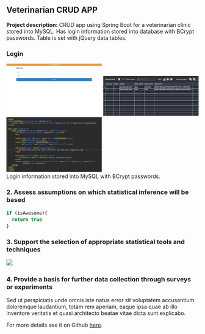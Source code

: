 ## Veterinarian CRUD APP

**Project description:** CRUD app using Spring Boot for a veterinarian clinic stored into MySQL. Has login information stored into database with BCrypt passwords. Table is set with jQuery data tables.

### Login
[<img src="images/login.png?raw=true" width="250"/>](https://raw.githubusercontent.com/kj2386/vetapp/master/images/login.png) [<img src="images/usersql.png?raw=true" width="250"/>](https://raw.githubusercontent.com/kj2386/vetapp/master/images/usersql.png) [<img src="images/logincode.png?raw=true" width="250"/>](https://raw.githubusercontent.com/kj2386/vetapp/master/images/logincode.png)
<br>
Login information stored into MySQL with BCrypt passwords. 

### 2. Assess assumptions on which statistical inference will be based

```javascript
if (isAwesome){
  return true
}
```

### 3. Support the selection of appropriate statistical tools and techniques

<img src="images/dummy_thumbnail.jpg?raw=true"/>

### 4. Provide a basis for further data collection through surveys or experiments

Sed ut perspiciatis unde omnis iste natus error sit voluptatem accusantium doloremque laudantium, totam rem aperiam, eaque ipsa quae ab illo inventore veritatis et quasi architecto beatae vitae dicta sunt explicabo. 

For more details see it on Github [here](https://github.com/kj2386/vetapp).
